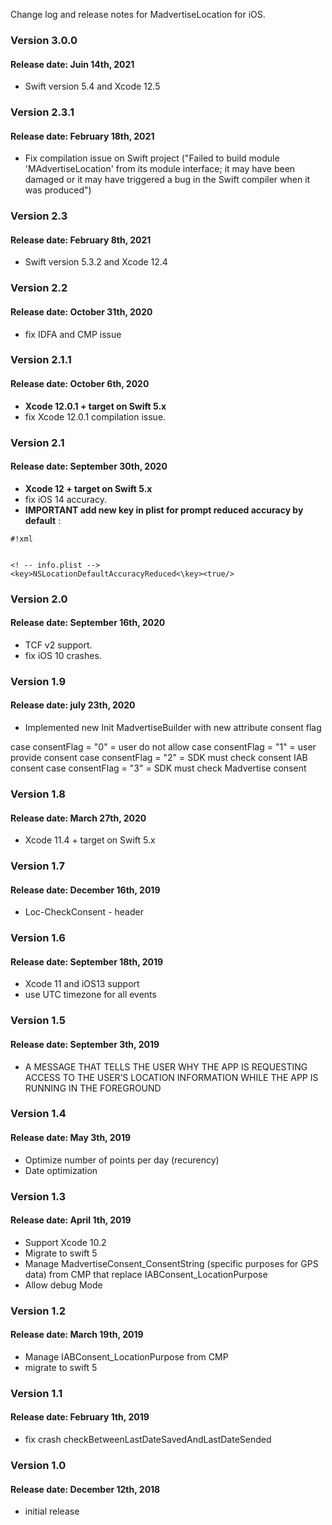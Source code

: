 Change log and release notes for MadvertiseLocation for iOS.
### Version 3.0.0
#### Release date: Juin 14th, 2021

* Swift version 5.4 and Xcode 12.5

### Version 2.3.1
#### Release date: February 18th, 2021

* Fix compilation issue on Swift project ("Failed to build module 'MAdvertiseLocation' from its module interface; it may have been damaged or it may have triggered a bug in the Swift compiler when it was produced")

### Version 2.3
#### Release date: February 8th, 2021

* Swift version 5.3.2 and Xcode 12.4

### Version 2.2
#### Release date: October 31th, 2020

 - fix IDFA and CMP issue

### Version 2.1.1
#### Release date: October 6th, 2020
* **Xcode 12.0.1 + target on Swift 5.x**
* fix Xcode 12.0.1 compilation issue.

### Version 2.1
#### Release date: September 30th, 2020
* **Xcode 12 + target on Swift 5.x**
* fix iOS 14 accuracy.
* **IMPORTANT add new key in plist for prompt reduced accuracy by default** : 
```
#!xml


<! -- info.plist -->
<key>NSLocationDefaultAccuracyReduced<\key><true/>
```


### Version 2.0
#### Release date: September 16th, 2020
* TCF v2 support.
* fix iOS 10 crashes.

### Version 1.9
#### Release date: july 23th, 2020

 - Implemented  new Init MadvertiseBuilder with new attribute consent flag 

case consentFlag = "0" = user do not allow
case consentFlag = "1" = user provide consent
case consentFlag = "2" = SDK must check consent IAB consent
case consentFlag = "3" = SDK must check Madvertise consent



### Version 1.8
#### Release date: March 27th, 2020

 - Xcode 11.4 + target on Swift 5.x



### Version 1.7
#### Release date: December 16th, 2019

 - Loc-CheckConsent - header

### Version 1.6
#### Release date: September 18th, 2019

 - Xcode 11 and iOS13 support
 - use UTC timezone for all events

### Version 1.5
#### Release date: September 3th, 2019

 - A MESSAGE THAT TELLS THE USER WHY THE APP IS REQUESTING ACCESS TO THE USER’S LOCATION INFORMATION WHILE THE APP IS RUNNING IN THE FOREGROUND 

### Version 1.4
#### Release date: May 3th, 2019

 - Optimize number of points per day (recurency)
 - Date optimization

### Version 1.3
#### Release date: April 1th, 2019

 - Support Xcode 10.2
 - Migrate to swift 5
 - Manage MadvertiseConsent_ConsentString (specific purposes for GPS data) from CMP that replace IABConsent_LocationPurpose
 - Allow debug Mode

### Version 1.2
#### Release date: March 19th, 2019

 - Manage IABConsent_LocationPurpose from CMP
 - migrate to swift 5

### Version 1.1
#### Release date: February 1th, 2019

 - fix crash checkBetweenLastDateSavedAndLastDateSended

### Version 1.0
#### Release date: December 12th, 2018

 - initial release